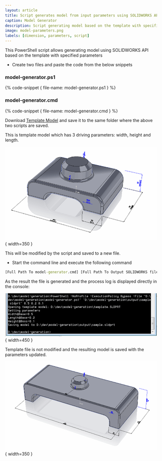```yaml
---
layout: article
title: Script generates model from input parameters using SOLIDWORKS API
caption: Model Generator
description: Script generating model based on the template with specified parameters using SOLIDWORKS API
image: model-parameters.png
labels: [dimension, parameters, script]
---
```

This PowerShell script allows generating model using SOLIDWORKS API based on the template with specified parameters

* Create two files and paste the code from the below snippets

### model-generator.ps1
{% code-snippet { file-name: model-generator.ps1 } %}

### model-generator.cmd
{% code-snippet { file-name: model-generator.cmd } %}

Download [Template Model](template.SLDPRT) and save it to the same folder where the above two scripts are saved.

This is template model which has 3 driving parameters: width, height and length.

![Model with parameters](model-parameters.png){ width=350 }

This will be modified by the script and saved to a new file.

* Start the command line and execute the following command

~~~ bat
[Full Path To model-generator.cmd] [Full Path To Output SOLIDWORKS file] [Width] [Length] [Height]
~~~

As the result the file is generated and the process log is displayed directly in the console:

![Messages in console reporting the progress and the result of model generation](console-output.png){ width=450 }

Template file is not modified and the resulting model is saved with the parameters updated.

![Generated model with applied parameters](model-result.png){ width=350 }